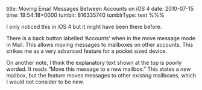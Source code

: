 title: Moving Email Messages Between Accounts on iOS 4
date: 2010-07-15
time: 19:54:18+0000
tumblr: 816335740
tumblrType: text
%%%

I only noticed this in iOS 4 but it might have been there before. 

There is a back button labelled ‘Accounts’ when in the move message mode in Mail. This allows moving messages to mailboxes on other accounts. This strikes me as a very advanced feature for a pocket sized device. 

On another note, I think the explanatory text shown at the top is poorly worded. It reads “Move this message to a new mailbox.” This states a *new* mailbox, but the feature moves messages to other *existing* mailboxes, which I would not consider to be new. 
